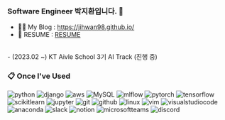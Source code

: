 <!--
**Jihwan98/Jihwan98** is a ✨ _special_ ✨ repository because its `README.md` (this file) appears on your GitHub profile.

Here are some ideas to get you started:

- 🔭 I’m currently working on ...
- 🌱 I’m currently learning ...
- 👯 I’m looking to collaborate on ...
- 🤔 I’m looking for help with ...
- 💬 Ask me about ...
- 📫 How to reach me: ...
- 😄 Pronouns: ...
- ⚡ Fun fact: ...
-->

### Software Engineer 박지환입니다. 👋

- 👨‍💻 My Blog : https://jihwan98.github.io/
- 🌱 RESUME : [RESUME](https://www.notion.so/jihwan98/bfced921a7264fd4b1c900e95d5529b9?pvs=4)

<br>
- (2023.02 ~) KT Aivle School 3기 AI Track (진행 중)

### 📋 Once I've Used

<!-- <a href="[연결할 링크]" target="_blank"><img src="https://img.shields.io/badge/[쓰고 싶은 텍스트]-[컬러 코드]?style=flat-square&logo=[브랜드 이름]&logoColor=white"/></a> -->
<!-- <img src="https://img.shields.io/badge/aws-232F3E?style=for-the-badge&logo=aws&logoColor=white"> -->

![python](https://img.shields.io/badge/python-3776AB?style=for-the-badge&logo=python&logoColor=white")
![django](https://img.shields.io/badge/django-092E20?style=for-the-badge&logo=django&logoColor=white")
![aws](https://img.shields.io/badge/aws-232F3E?style=for-the-badge&logo=aws&logoColor=white")
![MySQL](https://img.shields.io/badge/MySQL-4479A1?style=for-the-badge&logo=MySQL&logoColor=white")
![mlflow](https://img.shields.io/badge/mlflow-0194E2?style=for-the-badge&logo=mlflow&logoColor=white")
![pytorch](https://img.shields.io/badge/pytorch-EE4C2C?style=for-the-badge&logo=pytorch&logoColor=white")
![tensorflow](https://img.shields.io/badge/tensorflow-FF6F00?style=for-the-badge&logo=tensorflow&logoColor=white")
![scikitlearn](https://img.shields.io/badge/scikitlearn-F7931E?style=for-the-badge&logo=scikitlearn&logoColor=white")
![jupyter](https://img.shields.io/badge/jupyter-F37626?style=for-the-badge&logo=jupyter&logoColor=white")
![git](https://img.shields.io/badge/git-F05032?style=for-the-badge&logo=git&logoColor=white")
![github](https://img.shields.io/badge/github-181717?style=for-the-badge&logo=github&logoColor=white")
![linux](https://img.shields.io/badge/linux-FCC624?style=for-the-badge&logo=linux&logoColor=white")
![vim](https://img.shields.io/badge/vim-019733?style=for-the-badge&logo=vim&logoColor=white")
![visualstudiocode](https://img.shields.io/badge/visualstudiocode-007ACC?style=for-the-badge&logo=visualstudiocode&logoColor=white")
![anaconda](https://img.shields.io/badge/anaconda-44A833?style=for-the-badge&logo=anaconda&logoColor=white")
![slack](https://img.shields.io/badge/slack-4A154B?style=for-the-badge&logo=slack&logoColor=white")
![notion](https://img.shields.io/badge/notion-000000?style=for-the-badge&logo=notion&logoColor=white")
![microsoftteams](https://img.shields.io/badge/microsoftteams-6264A7?style=for-the-badge&logo=microsoftteams&logoColor=white")
![discord](https://img.shields.io/badge/discord-5865F2?style=for-the-badge&logo=discord&logoColor=white")

